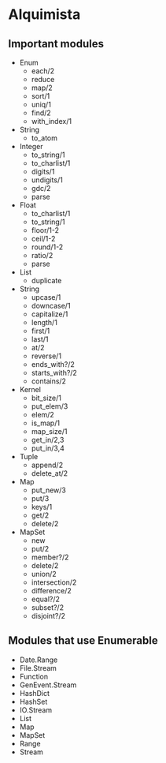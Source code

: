 # Alquimista

## Important modules

- Enum
    - each/2
    - reduce
    - map/2
    - sort/1
    - uniq/1
    - find/2
    - with_index/1
- String
    - to_atom
- Integer
    - to_string/1
    - to_charlist/1
    - digits/1
    - undigits/1
    - gdc/2
    - parse
- Float
    - to_charlist/1
    - to_string/1
    - floor/1-2
    - ceil/1-2
    - round/1-2
    - ratio/2
    - parse
- List
    - duplicate
- String
    - upcase/1
    - downcase/1
    - capitalize/1
    - length/1
    - first/1
    - last/1
    - at/2
    - reverse/1
    - ends_with?/2
    - starts_with?/2
    - contains/2
- Kernel
    - bit_size/1
    - put_elem/3
    - elem/2
    - is_map/1
    - map_size/1
    - get_in/2,3
    - put_in/3,4
- Tuple
    - append/2
    - delete_at/2
- Map
    - put_new/3
    - put/3
    - keys/1
    - get/2
    - delete/2
- MapSet
    - new
    - put/2
    - member?/2
    - delete/2
    - union/2
    - intersection/2
    - difference/2
    - equal?/2
    - subset?/2
    - disjoint?/2

## Modules that use Enumerable

- Date.Range
- File.Stream
- Function
- GenEvent.Stream
- HashDict
- HashSet
- IO.Stream
- List
- Map
- MapSet
- Range
- Stream